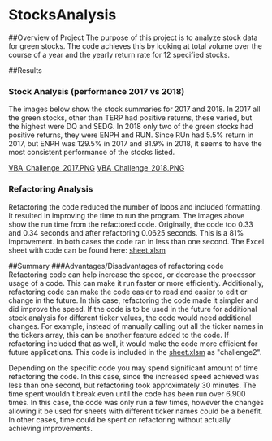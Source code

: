# StocksAnalysis

##Overview of Project
The purpose of this project is to analyze stock data for green stocks. The code achieves this by looking at total volume over the course of a year and the yearly return rate for 12 specified stocks.

##Results
### Stock Analysis (performance 2017 vs 2018)
The images below show the stock summaries for 2017 and 2018. In 2017 all the green stocks, other than TERP had positive returns, these varied, but the highest were DQ and SEDG. In 2018 only two of the green stocks had positive returns, they were ENPH and RUN. Since RUn had 5.5% return in 2017, but ENPH was 129.5% in 2017 and 81.9% in 2018, it seems to have the most consistent performance of the stocks listed. 

[VBA_Challenge_2017.PNG](Resources/VBA_Challenge_2017.PNG) [VBA_Challenge_2018.PNG](Resources/VBA_Challenge_2018.PNG)

### Refactoring Analysis
Refactoring the code reduced the number of loops and included formatting. It resulted in improving the time to run the program. The images above show the run time from the refactored code. Originally, the code too 0.33 and 0.34 seconds and after refactoring 0.0625 seconds. This is a 81% improvement. In both cases the code ran in less than one second. The Excel sheet with code can be found here: [sheet.xlsm](link)


##Summary
###Advantages/Disadvantages of refactoring code
Refactoring code can help increase the speed, or decrease the processor usage of a code. This can make it run faster or more efficiently. Additionally, refactoring code can make the code easier to read and easier to edit or change in the future. In this case, refactoring the code made it simpler and did improve the speed. If the code is to be used in the future for additional stock analysis for different ticker values, the code would need additional changes. For example, instead of manually calling out all the ticker names in the tickers array, this can be another feature added to the code. If refactoring included that as well, it would make the code more efficient for future applications. This code is included in the [sheet.xlsm](link) as "challenge2".


Depending on the specific code you may spend significant amount of time refactoring the code. In this case, since the increased speed achieved was less than one second, but refactoring took approximately 30 minutes. The time spent wouldn't break even until the code has been run over 6,900 times. In this case, the code was only run a few times, however the changes allowing it be used for sheets with different ticker names could be a benefit. In other cases, time could be spent on refactoring without actually achieving improvements.

